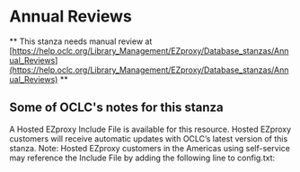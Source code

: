 # Annual Reviews
** This stanza needs manual review at [https://help.oclc.org/Library_Management/EZproxy/Database_stanzas/Annual_Reviews](https://help.oclc.org/Library_Management/EZproxy/Database_stanzas/Annual_Reviews) **

## Some of OCLC's notes for this stanza

A Hosted EZproxy Include File is available for this resource. Hosted EZproxy customers will receive automatic updates with OCLC&rsquo;s latest version of this stanza. Note: Hosted EZproxy customers in the Americas using self-service may reference the Include File by adding the following line to config.txt:

&nbsp;
